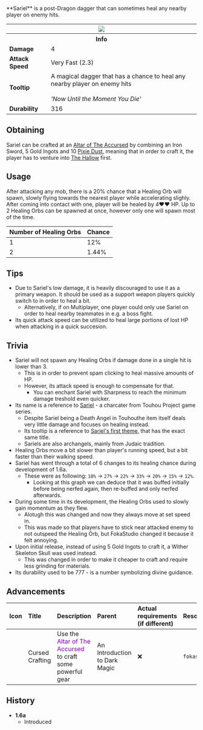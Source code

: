 <div class="result foka-infobox-grid" markdown>
<div markdown class="foka-infobox-text">
**Sariel** is a post-Dragon dagger that can sometimes heal any nearby player on enemy hits.
</div>
<div class="foka-infobox-table">
  <table id="foka-infobox--item">
	<tr>
		<th colspan="2" class="foka-infobox--top-image"><img src="../../assets/items/sariel.png"></th>
	</tr>
	<tr>
		<th colspan="2">Info</th>
	</tr>
	<tr>
		<td><b>Damage</b></td>
		<td>4</td>
	</tr>
	<tr>
		<td><b>Attack Speed</b></td>
		<td>Very Fast (2.3)</td>
	</tr>
	<tr>
		<td><b>Tooltip</b></td>
		<td>A magical dagger that has a chance to heal any nearby player on enemy hits<br><br><i>'Now Until the Moment You Die'</i></td>
	</tr>
	<tr>
		<td><b>Durability</b></td>
		<td>316</td>
	</tr>
</table>
</div>
</div>

## Obtaining
Sariel can be crafted at an [Altar of The Accursed](../mechanics/altar_of_the_accursed.md) by combining an <i class="icon-minecraft icon-minecraft-iron-sword"></i>Iron Sword, 5 <i class="icon-minecraft icon-minecraft-gold-ingot"></i>Gold Ingots and 10 <i class="icon-fsee icon-fsee-pixie-dust"></i>[Pixie Dust](other/pixie_dust.md), meaning that in order to craft it, the player has to venture into [The Hallow](../biomes/the_hallow.md) first.

## Usage
After attacking any mob, there is a 20% chance that a Healing Orb will spawn, slowly flying towards the nearest player while accelerating slighly. After coming into contact with one, player will be healed by 4:heart::heart: HP. Up to 2 Healing Orbs can be spawned at once, however only one will spawn most of the time.

| Number of Healing Orbs | Chance |
| :--- | :--- |
| 1 | 12% |
| 2 | 1.44% |

## Tips
- Due to Sariel's low damage, it is heavily discouraged to use it as a primary weapon. It should be used as a support weapon players quickly switch to in order to heal a bit.
    - Alternatively, if on Multiplayer, one player could only use Sariel on order to heal nearby teammates in e.g. a boss fight.
- Its quick attack speed can be utilized to heal large portions of lost HP when attacking in a quick succesion.

## Trivia
- Sariel will not spawn any Healing Orbs if damage done in a single hit is lower than 3. 
    - This is in order to prevent spam clicking to heal massive amounts of HP.
    - However, its attack speed is enough to compensate for that.
        - You can enchant Sariel with Sharpness to reach the minimum damage treshold even quicker.
- Its name is a reference to [Sariel](https://en.touhouwiki.net/wiki/Sariel) - a charcater from Touhou Project game series.
    - Despite Sariel being a Death Angel in Touhouthe item itself deals very little damage and focuses on healing instead.
    - Its tooltip is a reference to [Sariel's first theme](https://youtu.be/YiN9rqnxw20), that has the exact same title.
    - Sariels are also archangels, mainly from Judaic tradition.
- Healing Orbs move  a bit slower than player's running speed, but a bit faster than their walking speed.
- Sariel has went through a total of 6 changes to its healing chance during development of 1.6a.
    - These were as following: `18%` -> `27%` -> `22%` -> `33%` -> `20%` -> `15%` -> `12%`.
        - Looking at this graph we can deduce that it was buffed initially before being nerfed again, then re-buffed and only nerfed afterwards.
- During some time in its development, the Healing Orbs used to slowly gain momentum as they flew.
    - Alotugh this was changed and now they always move at set speed in.
    - This was made so that players have to stick near attacked enemy to not outspeed the Healing Orb, but FokaStudio changed it because it felt annoying.
- Upon initial release, instead of using 5 <i class="icon-minecraft icon-minecraft-gold-ingot"></i>Gold Ingots to craft it, a <i class="icon-minecraft icon-minecraft-wither-skeleton-skull"></i>Wither Skeleton Skull was used instead.
    - This was changed in order to make it cheaper to craft and require less grinding for materials.
- Its durability used to be 777 - is a number symbolizing divine guidance.

## Advancements
| Icon | Title | Description | Parent | Actual requirements (if different) | Resource Location |
| :--- | :--- | :--- | :--- | :--- | :--- |
| <div class="adv-div"><i class="adv adv-task"></i><i class="icon-adv icon-fsee icon-fsee-aota"></i></div> | Cursed Crafting | Use the <span style="color: #8000B8;">Altar of The Accursed</span> to craft some powerful gear | An Introduction to Dark Magic | :x: | `fokastudio:end/aota/cursed_crafting` |

## History
- **1.6a**
	- Introduced
